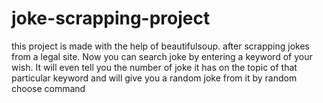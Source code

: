 # joke-scrapping-project
this project is made with the help of beautifulsoup. after scrapping jokes from a legal site.
Now you can search joke by entering a keyword of your wish.
It will even tell you the number of joke it has on the topic of that particular keyword and will give you a random joke from it by random choose command 
